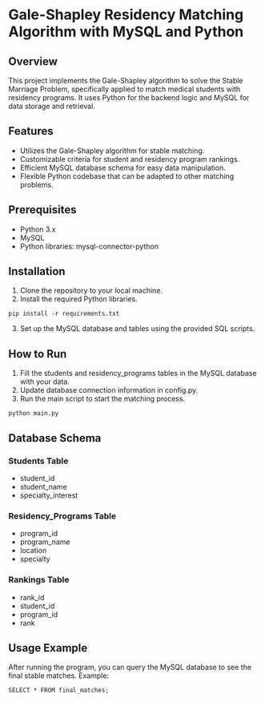 # Gale-Shapley Residency Matching Algorithm with MySQL and Python

## Overview

This project implements the Gale-Shapley algorithm to solve the Stable Marriage Problem, specifically applied to match medical students with residency programs. It uses Python for the backend logic and MySQL for data storage and retrieval.

## Features

* Utilizes the Gale-Shapley algorithm for stable matching.
* Customizable criteria for student and residency program rankings.
* Efficient MySQL database schema for easy data manipulation.
* Flexible Python codebase that can be adapted to other matching problems.

## Prerequisites

* Python 3.x
* MySQL
* Python libraries: mysql-connector-python

## Installation

1. Clone the repository to your local machine.
2. Install the required Python libraries.

`pip install -r requirements.txt`

3. Set up the MySQL database and tables using the provided SQL scripts.

## How to Run

1. Fill the students and residency_programs tables in the MySQL database with your data.
2. Update database connection information in config.py.
3. Run the main script to start the matching process.

`python main.py`

## Database Schema

### Students Table

* student_id
* student_name
* specialty_interest

### Residency_Programs Table

* program_id
* program_name
* location
* specialty

### Rankings Table

* rank_id
* student_id
* program_id
* rank

## Usage Example

After running the program, you can query the MySQL database to see the final stable matches. Example:

`SELECT * FROM final_matches;`